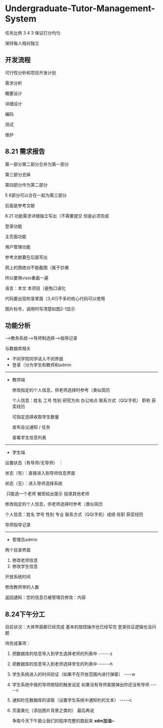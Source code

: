 # Undergraduate-Tutor-Management-System
任务比例 3 4 3 保证打分均匀 

保持每人相对独立 



## 开发流程

可行性分析和项目开发计划

需求分析

概要设计

详细设计

编码

测试

维护



## 8.21 需求报告

第一部分第二部分合并为第一部分

第三部分去掉

第四部分作为第二部分

5 6部分可以合在一起为第三部分

后面是参考文献

8.21 功能需求详细独立写出（不需要提交 但是必须完成

登录功能

主页面功能

用户管理功能



参考文献要在后面写出

网上的图绝对不能截图（属于抄袭

所以要用visio重画一遍

语言：本文 本项目（避免口语化

代码要出现附录里面（3,4行不多的核心代码可以使用



图片标号，调用时写清楚如图2-1显示

## 功能分析

-->教务系统-->导师制选择-->指导记录

与数据库相关

* 不同学院同学进入不同界面
* 登录（分为学生和教师和admin

---

* 教师端

  修改指定的个人信息，供老师选择时参考（类似简历

  个人信息：姓名 工号 性别 研究方向 办公地点 联系方式（QQ/手机） 职称  获奖经历

  

  可指定选择收取学生数量

  发布会议通知 / 任务

  查看学生信息列表

---

* 学生端

设置状态（有导师/无导师） ：

状态（有）：直接进入到导师信息界面

状态（无）：进入导师选择系统

​						只能选一个老师 被拒给出提示 投递其他老师



修改指定的个人信息，供老师选择时参考（类似简历

个人信息：姓名 学号 性别 专业 联系方式（QQ/手机）成绩 任职  获奖经历



导师指导记录  

---

* 管理员admin

两个目录界面

1. 修改老师信息
2. 修改学生信息

开放系统时间

修改教师带的人数

返回通知：您的信息已被管理员修改：内容

## 8.24下午分工
目前状况：大体界面都已经完成 基本的按钮操作也已经写完 登录验证逻辑也没问题

待完成事项：
1. 把数据库的信息导入到学生选择老师的列表中      ------z
2. 把数据库的信息导入到老师选择学生的列表中      ------h
3. 学生系统进入的时间验证（如果不在开放范围内进行弹窗）    ----w
4. 学生系统中我的导师按钮的触发设定 如果没有导师直接弹出你还没有导师  -----c
5. 通知栏在数据库的读取（设置学生系统中通知栏的文本）    -----c
6. 页面美化（添加图片背景之类的）   最后再说

   争取今天下午能让我们的程序完整的跑起来 **xdm加油~**

  
